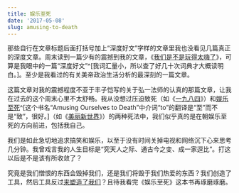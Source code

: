 ```yaml
---
title: 娱乐至死
date: '2017-05-08'
slug: amusing-to-death
---
```


那些自行在文章标题后面打括号加上“深度好文”字样的文章里我也没看见几篇真正的深度文章。周末读到一篇少有的震撼到我的文章，《[我们是不是玩得太嗨了](https://www.theatlantic.com/entertainment/archive/2017/04/are-we-having-too-much-fun/523143/)》，可算是我眼中的一篇“深度好文”^[我词汇量小，所以查了好几十次词典才大概读明白。]。至少是我看过的有关美帝政治生活分析的最深刻的一篇文章。

这篇文章对我的震撼程度不亚于丰子恺写的关于弘一法师的认真的那篇文章，让我在过去的这个周末心里不太舒畅。我从没想过压迫致死（如《[一九八四](https://zh.wikipedia.org/wiki/%E4%B8%80%E4%B9%9D%E5%85%AB%E5%9B%9B)》）和[娱乐至死](https://zh.wikipedia.org/wiki/%E5%A8%B1%E4%B9%90%E8%87%B3%E6%AD%BB)^[这个书名“Amusing Ourselves to Death”中介词“to”的翻译是“至”而不是“致”，很好。]（如《[美丽新世界](https://zh.wikipedia.org/wiki/%E7%BE%8E%E9%BA%97%E6%96%B0%E4%B8%96%E7%95%8C)》）的两种死法中，我们似乎真的是在朝娱乐至死的方向前进，包括我自己。

我们是如此急切地追求搞笑和娱乐，以至于没有时间关掉电视和网络沉下心来思考几分钟。我曾戏言我的人生目标是“究天人之际、通古今之变、成一家逗比”。打这以后是不是该有所收敛了？

究竟是我们憎恨的东西会毁掉我们，还是我们将毁于我们热爱的东西？我们创造了工具，然后工具反过[来塑造了我们](https://vimeo.com/34017777)？且待我看完《娱乐至死》这本书再琢磨琢磨。
